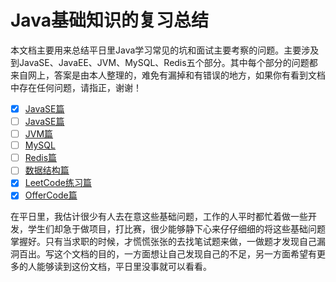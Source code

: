# Java基础知识的复习总结

本文档主要用来总结平日里Java学习常见的坑和面试主要考察的问题。主要涉及到JavaSE、JavaEE、JVM、MySQL、Redis五个部分。其中每个部分的问题都来自网上，答案是由本人整理的，难免有漏掉和有错误的地方，如果你有看到文档中存在任何问题，请指正，谢谢！
* [x] [JavaSE篇](https://github.com/Zhang-Yixuan/Java-Basic-Knowledge/blob/master/JavaSE/JavaSE.md)
* [ ] [JavaSE篇](https://)
* [ ] [JVM篇](https://)
* [ ] [MySQL](https://)
* [ ] [Redis篇](https://)
* [ ] [数据结构篇](https://)
* [x] [LeetCode练习篇](https://github.com/Zhang-Yixuan/LeetCodeTest)
* [x] [OfferCode篇](https://github.com/Zhang-Yixuan/OfferCode)

在平日里，我估计很少有人去在意这些基础问题，工作的人平时都忙着做一些开发，学生们却急于做项目，打比赛，很少能够静下心来仔仔细细的将这些基础问题掌握好。只有当求职的时候，才慌慌张张的去找笔试题来做，一做题才发现自己漏洞百出。写这个文档的目的，一方面想让自己发现自己的不足，另一方面希望有更多的人能够读到这份文档，平日里没事就可以看看。




